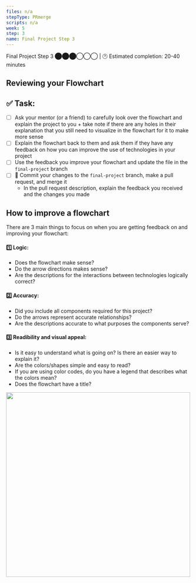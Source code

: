 ```yaml
---
files: n/a
stepType: PRmerge
scripts: n/a
week: 5
step: 3
name: Final Project Step 3
---
```

Final Project Step 3 ⬤⬤⬤◯◯◯ | 🕐 Estimated completion: 20-40 minutes

## Reviewing your Flowchart

## ✅  Task:

- [ ] Ask your mentor (or a friend) to carefully look over the flowchart and explain the project to you + take note if there are any holes in their explanation that you still need to visualize in the flowchart for it to make more sense
- [ ] Explain the flowchart back to them and ask them if they have any feedback on how you can improve the use of technologies in your project
- [ ] Use the feedback you improve your flowchart and update the file in the `final-project` branch
- [ ] 🚀 Commit your changes to the `final-project` branch, make a pull request, and merge it
  - In the pull request description, explain the feedback you received and the changes you made

## How to improve a flowchart
There are 3 main things to focus on when you are getting feedback on and improving your flowchart:

#### :one: Logic:
  - Does the flowchart make sense?
  - Do the arrow directions makes sense?
  - Are the descriptions for the interactions between technologies logically correct?
#### :two: Accuracy: 
  - Did you include all components required for this project?
  - Do the arrows represent accurate relationships?
  - Are the descriptions accurate to what purposes the components serve?
#### :three: Readibility and visual appeal:
  - Is it easy to understand what is going on? Is there an easier way to explain it?
  - Are the colors/shapes simple and easy to read?
  - If you are using color codes, do you have a legend that describes what the colors mean?
  - Does the flowchart have a title?

<img src="https://github.com/natalieh235/songrecproject/raw/master/tutorial/images/flowchart.png" width=500/>
